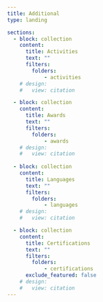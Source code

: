 ```yaml
---
title: Additional
type: landing

sections:
  - block: collection
    content:
      title: Activities
      text: ""
      filters:
        folders:
            - activities
    # design:
    #   view: citation

  - block: collection
    content:
      title: Awards
      text: ""
      filters:
        folders:
            - awards
    # design:
    #   view: citation
  
  - block: collection
    content:
      title: Languages
      text: ""
      filters:
        folders:
            - languages
    # design:
    #   view: citation

  - block: collection
    content:
      title: Certifications
      text: ""
      filters:
        folders:
            - certifications
      exclude_featured: false
    # design:
    #   view: citation
---
```


